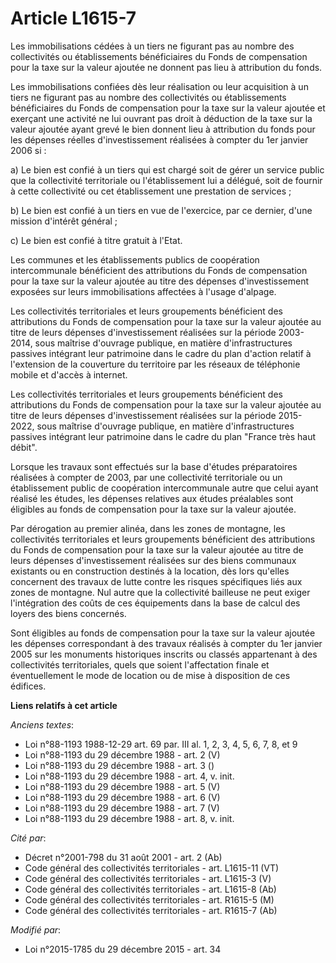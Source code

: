 # Article L1615-7

Les immobilisations cédées à un tiers ne figurant pas au nombre des collectivités ou établissements bénéficiaires du Fonds de
compensation pour la taxe sur la valeur ajoutée ne donnent pas lieu à attribution du fonds. 

Les immobilisations confiées dès leur réalisation ou leur acquisition à un tiers ne figurant pas au nombre des collectivités
ou établissements bénéficiaires du Fonds de compensation pour la taxe sur la valeur ajoutée et exerçant une activité ne lui
ouvrant pas droit à déduction de la taxe sur la valeur ajoutée ayant grevé le bien donnent lieu à attribution du fonds pour
les dépenses réelles d'investissement réalisées à compter du 1er janvier 2006 si : 

a) Le bien est confié à un tiers qui est chargé soit de gérer un service public que la collectivité territoriale ou
l'établissement lui a délégué, soit de fournir à cette collectivité ou cet établissement une prestation de services ; 

b) Le bien est confié à un tiers en vue de l'exercice, par ce dernier, d'une mission d'intérêt général ; 

c) Le bien est confié à titre gratuit à l'Etat. 

Les communes et les établissements publics de coopération intercommunale bénéficient des attributions du Fonds de
compensation pour la taxe sur la valeur ajoutée au titre des dépenses d'investissement exposées sur leurs immobilisations
affectées à l'usage d'alpage. 

Les collectivités territoriales et leurs groupements bénéficient des attributions du Fonds de compensation pour la taxe sur
la valeur ajoutée au titre de leurs dépenses d'investissement réalisées sur la période 2003-2014, sous maîtrise d'ouvrage
publique, en matière d'infrastructures passives intégrant leur patrimoine dans le cadre du plan d'action relatif à
l'extension de la couverture du territoire par les réseaux de téléphonie mobile et d'accès à internet.

Les collectivités territoriales et leurs groupements bénéficient des attributions du Fonds de compensation pour la taxe sur
la valeur ajoutée au titre de leurs dépenses d'investissement réalisées sur la période 2015-2022, sous maîtrise d'ouvrage
publique, en matière d'infrastructures passives intégrant leur patrimoine dans le cadre du plan "France très haut débit". 

Lorsque les travaux sont effectués sur la base d'études préparatoires réalisées à compter de 2003, par une collectivité
territoriale ou un établissement public de coopération intercommunale autre que celui ayant réalisé les études, les dépenses
relatives aux études préalables sont éligibles au fonds de compensation pour la taxe sur la valeur ajoutée. 

Par dérogation au premier alinéa, dans les zones de montagne, les collectivités territoriales et leurs groupements
bénéficient des attributions du Fonds de compensation pour la taxe sur la valeur ajoutée au titre de leurs dépenses
d'investissement réalisées sur des biens communaux existants ou en construction destinés à la location, dès lors qu'elles
concernent des travaux de lutte contre les risques spécifiques liés aux zones de montagne. Nul autre que la collectivité
bailleuse ne peut exiger l'intégration des coûts de ces équipements dans la base de calcul des loyers des biens concernés. 

Sont éligibles au fonds de compensation pour la taxe sur la valeur ajoutée les dépenses correspondant à des travaux réalisés
à compter du 1er janvier 2005 sur les monuments historiques inscrits ou classés appartenant à des collectivités
territoriales, quels que soient l'affectation finale et éventuellement le mode de location ou de mise à disposition de ces
édifices.

**Liens relatifs à cet article**

_Anciens textes_:

  - Loi n°88-1193 1988-12-29 art. 69 par. III al. 1, 2, 3, 4, 5, 6, 7, 8, et 9
  - Loi n°88-1193 du 29 décembre 1988 - art. 2 (V)
  - Loi n°88-1193 du 29 décembre 1988 - art. 3 ()
  - Loi n°88-1193 du 29 décembre 1988 - art. 4, v. init.
  - Loi n°88-1193 du 29 décembre 1988 - art. 5 (V)
  - Loi n°88-1193 du 29 décembre 1988 - art. 6 (V)
  - Loi n°88-1193 du 29 décembre 1988 - art. 7 (V)
  - Loi n°88-1193 du 29 décembre 1988 - art. 8, v. init.

_Cité par_:

  - Décret n°2001-798 du 31 août 2001 - art. 2 (Ab)
  - Code général des collectivités territoriales - art. L1615-11 (VT)
  - Code général des collectivités territoriales - art. L1615-3 (V)
  - Code général des collectivités territoriales - art. L1615-8 (Ab)
  - Code général des collectivités territoriales - art. R1615-5 (M)
  - Code général des collectivités territoriales - art. R1615-7 (Ab)

_Modifié par_:

  - Loi n°2015-1785 du 29 décembre 2015 - art. 34

